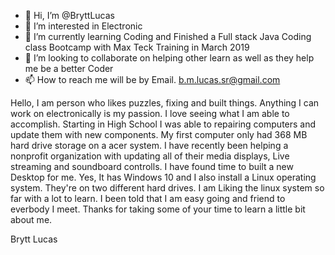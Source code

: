 - 👋 Hi, I’m @BryttLucas
- 👀 I’m interested in Electronic
- 🌱 I’m currently learning Coding and Finished a Full stack Java Coding class Bootcamp with Max Teck Training in March 2019
- 💞️ I’m looking to collaborate on helping other learn as well as they help me be a better Coder
- 📫 How to reach me will be by Email. b.m.lucas.sr@gmail.com

Hello,
    I am person who likes puzzles, fixing and built things. Anything I can work on electronically is my passion. I love seeing what I am able to accomplish.
Starting in High School I was able to repairing computers and update them with new components. My first computer only had 368 MB hard drive storage on a acer system.
I have recently been helping a nonprofit organization with updating all of their media displays, Live streaming and soundboard controlls. 
     I have found time to built a new Desktop for me. Yes, It has Windows 10 and I also install a Linux operating system. They're on two different
hard drives. I am Liking the linux system so far with a lot to learn. I been told that I am easy going and friend to everbody I meet.                                  Thanks for taking some of your time to learn a little bit about me.
   
   Brytt Lucas

